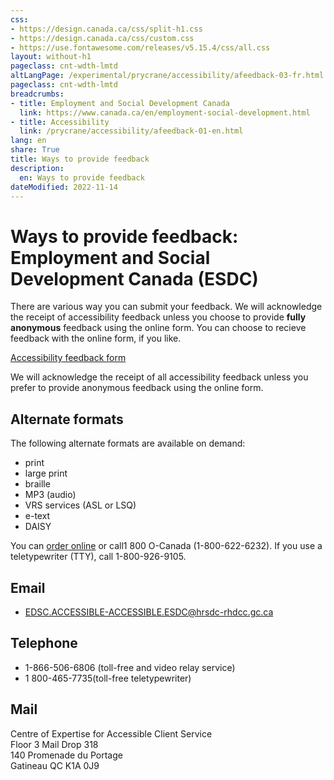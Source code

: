 ```yaml
---
css:
- https://design.canada.ca/css/split-h1.css
- https://design.canada.ca/css/custom.css
- https://use.fontawesome.com/releases/v5.15.4/css/all.css
layout: without-h1
pageclass: cnt-wdth-lmtd
altLangPage: /experimental/prycrane/accessibility/afeedback-03-fr.html
pageclass: cnt-wdth-lmtd
breadcrumbs:
- title: Employment and Social Development Canada
  link: https://www.canada.ca/en/employment-social-development.html
- title: Accessibility
  link: /prycrane/accessibility/afeedback-01-en.html  
lang: en
share: True
title: Ways to provide feedback
description: 
  en: Ways to provide feedback 
dateModified: 2022-11-14
---
```

<h1 property="name" id="wb-cont" dir="ltr"><span class="stacked"><span>Ways to provide feedback</span>: <span>Employment and Social Development Canada (ESDC)</span></span></h1>

<p>There are various way you can submit your feedback. We will acknowledge the receipt of accessibility feedback unless you choose to provide <strong>fully anonymous</strong> feedback using the online form.  You can choose to recieve feedback with the online form, if you like.</p>

<div><a class="provisional btn btn-call-to-action" href="afeedback-02-02-en.html">Accessibility feedback form</a></div>	
<p>We will acknowledge the receipt of all accessibility feedback unless you prefer to provide anonymous feedback using the online form.</p>
<h2>Alternate formats</h2>

<p>The following alternate formats are available on demand:</p>
<ul>
	<li>print</li>
	<li>large print</li>	
	<li>braille</li>
	<li>MP3 (audio)</li>
	<li>VRS services (ASL or LSQ)</li>
        <li>e-text</li>
	<li>DAISY</li>
</ul>		
<p>You can <a href="https://www.canada.ca/en/employment-social-development/corporate/reports/order-publication.html">order online</a> or call1 800 O-Canada (1-800-622-6232). If you use a teletypewriter (TTY), call 1-800-926-9105.</p>



<h2>Email</h2>
<ul>
	<li><a href="mailto:EDSC.ACCESSIBLE-ACCESSIBLE.ESDC@hrsdc-rhdcc.gc.ca">EDSC.ACCESSIBLE-ACCESSIBLE.ESDC@hrsdc-rhdcc.gc.ca</a></li>
</ul>

<h2>Telephone</h2>
<ul>
	<li>1-866-506-6806 (toll-free and video relay service)</li>
	<li>1 800-465-7735(toll-free teletypewriter)</li>
</ul>
<h2>Mail</h2>
<p>Centre of Expertise for Accessible Client Service<br />
   Floor 3 Mail Drop 318<br />
   140 Promenade du Portage<br />
   Gatineau QC K1A 0J9</p>
  
 

